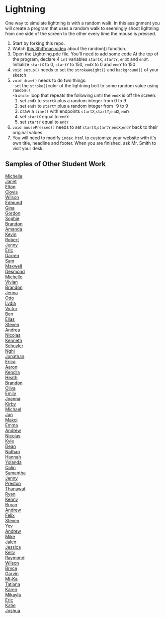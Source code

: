 Lightning
=========

One way to simulate lightning is with a random walk. In this assignment you will create a program that uses a random walk to seemingly shoot lightning from one side of the screen to the other every time the mouse is pressed.

1. Start by forking this repo.
2. Watch [this Shiffman video](https://www.youtube.com/watch?v=50Rzvxvi8D0) about the random() function.
2. Open the Lightning.pde file. You'll need to add some code
At the top of the program, declare 4 `int` variables `startX`, `startY`, `endX` and `endY`. Initialize `startX` to 0, `startY` to 150, `endX` to 0 and `endY` to 150
3. `void setup()` needs to set the `strokeWeight()` and `background()` of your sketch
4. `void draw()` needs to do two things:  
  -set the `stroke()`color of the lightning bolt to some random value using `random()`   
  -a `while` loop that repeats the following until the `endX` is off the screen:    
    1. set `endX` to `startX` plus a random integer from 0 to 9  
    2. set `endY` to `startY` plus a random integer from -9 to 9  
    3. draw a `line()` with endpoints `startX`,`startY`,`endX`,`endY`    
    4. set `startX` equal to `endX` 
    5. set `startY` equal to `endY`
5. `void mousePressed()` needs to set `startX`,`startY`,`endX`,`endY` back to their original values.  
5. You will need to modify `index.html` to customize your website with it's own title, headline and footer. When you are finished, ask Mr. Smith to visit your desk.

Samples of Other Student Work
-----------------------
[Michelle](https://miphung.github.io/Lightning/)   
[Janet](https://birded.github.io/Lightning/)   
[Elton](https://elel123.github.io/Lightning/)   
[Clovis](https://clovisamelia.github.io/Lightning/)   
[Wilson](https://wilsonh415.github.io/Lightning/)   
[Edmund](https://edmundmah79.github.io/Lightning/)   
[Gina](https://gimontarano.github.io/Lightning/)   
[Gordon](https://gordonkong.github.io/Lightning/)   
[Sophie](https://sohuang.github.io/Lightning/)   
[Brandon](https://brandonlou.github.io/Lightning/)   
[Amanda](https://amkallenbach.github.io/Lightning/)  
[Kevin](https://kekuang2.github.io/Lightning/)   
[Robert](https://rshi159.github.io/Lightning/)   
[Jenny](https://jeyu21.github.io/Lightning/)   
[Eric](https://ersun1224.github.io/Lightning/)   
[Darren](https://dawong15.github.io/Lightning/)   
[Sam](https://flukemeister28.github.io/Lightning/)   
[Maxwell](https://12maxwellho.github.io/Lightning/)   
[Desmond](https://djmond.github.io/Lightning/)   
[Michelle](https://michellec1998.github.io/Lightning/)   
[Vivian](https://viviaann.github.io/Lightning/)   
[Brandon](https://zawszefl.github.io/Lightning/)  
[Jenna](https://jennaralll.github.io/Lightning/)  
[Otto](https://otschmidt.github.io/Lightning/)   
[Lydia](https://aqua28.github.io/Lightning/)   
[Victor](https://kingvictor.github.io/Lightning/)   
[Ben](https://benjaminlanir.github.io/Lightning/)   
[Elias](https://eliaslfox.github.io/Lightning/)   
[Steven](https://stliu8.github.io/Lightning/)   
[Andrea](https://chenandrea29.github.io/Lightning/)   
[Nicolas](https://woonicholas.github.io/Lightning/)   
[Kenneth](https://kenpaso.github.io/Lightning/)   
[Schuyler](https://skschur1.github.io/Lightning/)   
[Nghi](https://nagirokudo.github.io/Lightning/)   
[Jonathan](https://jonathanchu33.github.io/Lightning/)   
[Erica](https://ericamalia.github.io/Lightning/)  
[Aaron](https://aahuangithub.github.io/Lightning/)   
[Kendra](https://pastalover45.github.io/Lightning/)   
[Heath](https://heathexer.github.io/Lightning/)  
[Brandon](https://brandontom96.github.io/Lightning/)   
[Oliva](https://vavies.github.io/Lightning/)   
[Emily](https://emilyhasramen.github.io/Lightning/)   
[Joanna](https://j0annalu.github.io/Lightning/)   
[Kirby](https://krbyktl.github.io/Lightning/)   
[Michael](https://mipsim.github.io/Lightning/)   
[Jun](https://johyrao.github.io/Lightning/)   
[Makoi](https://magacula1.github.io/Lightning/)   
[Emma](https://emmackenzie.github.io/Lightning/)   
[Andrew](https://ansue1234.github.io/Lightning/)   
[Nicolas](https://niguan.github.io/Lightning/)   
[Kyle](https://yachtmasterkyle.github.io/Lightning/)   
[Dean](https://deanhuynh.github.io/Lightning/)   
[Nathan](https://nathansng.github.io/Lightning/)   
[Hannah](https://hadecastro.github.io/Lightning/)   
[Yolanda](https://yofeng.github.io/Lightning/)   
[Colin](https://licolin4.github.io/Lightning/)   
[Samantha](https://sammirustia.github.io/Lightning/)   
[Jenny](https://jexin.github.io/Lightning/)   
[Preston](https://prestonttt.github.io/Lightning/)   
[Thanawat](https://thiskappaisgrey.github.io/Lightning/kappa.html)   
[Ryan](https://avath.github.io/Lightning/)   
[Kenny](https://kennyyu168.github.io/Lightning/)   
[Bryan](https://bzin22.github.io/Lightning/)   
[Andrew](https://jonathanchu33.github.io/Lightning/)   
[Felix](https://felixzhuk.github.io/Lightning/)   
[Steven](https://sjkchang.github.io/Lightning/)   
[Yev](https://yevgeniybarkalov.github.io/Lightning/)   
[Andrew](https://andrewmai123.github.io/Lightning/)   
[Mike](https://mimonokandilos.github.io/Lightning/)   
[Jalen](https://asdfsdf1234.github.io/Lightning/)   
[Jessica](https://jtngai.github.io/Lightning/)   
[Kelly](https://kellyruan.github.io/Lightning/)   
[Raymond](https://ngoraymond.github.io/Lightning/)   
[Wilson](https://wilsonh415.github.io/Lightning/)   
[Bryce](https://brycekeetonazaz.github.io/Lightning/)   
[Garvin](https://garvingit.github.io/Lightning/)   
[Mi-Ka](https://kachow4.github.io/Lightning/)   
[Tatiana](https://sonotatiana.github.io/Lightning/)   
[Karen](https://sonotatiana.github.io/Lightning/)   
[Mikayla](https://manham.github.io/Lightning/)   
[Eric](https://ericyu15.github.io/Lightning/)   
[Katie](https://kachow4.github.io/Lightning/)   
[Joshua](https://joshualchan.github.io/Lightning/)   


